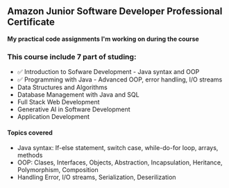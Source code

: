 <h2> Amazon Junior Software Developer Professional Certificate </h2>

<p><b> My practical code assignments I'm working on during the course </b></p>

<h3> This course include 7 part of studing: </h3>

<ul> 
  <li> ✅ Introduction to Sofware Development - Java syntax and OOP </li>
  <li> ✅ Programming with Java - Advanced OOP, error handling, I/O streams </li>
  <li> Data Structures and Algorithms </li>
  <li> Database Management with Java and SQL </li>
  <li> Full Stack Web Development </li>
  <li> Generative AI in Software Development </li>
  <li> Application Development </li>

</ul>

<h4> Topics covered </h4>
<ul>
  <li> Java syntax: If-else statement, switch case, while-do-for loop, arrays, methods </li>
  <li> OOP: Clases, Interfaces, Objects, Abstraction, Incapsulation, Heritance, Polymorphism, Composition </li>
  <li> Handling Error, I/O streams, Serialization, Deserilization </li>

</ul>

